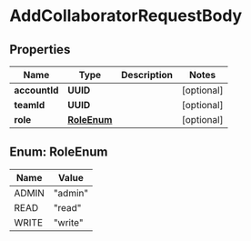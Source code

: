 

# AddCollaboratorRequestBody


## Properties

| Name | Type | Description | Notes |
|------------ | ------------- | ------------- | -------------|
|**accountId** | **UUID** |  |  [optional] |
|**teamId** | **UUID** |  |  [optional] |
|**role** | [**RoleEnum**](#RoleEnum) |  |  [optional] |



## Enum: RoleEnum

| Name | Value |
|---- | -----|
| ADMIN | &quot;admin&quot; |
| READ | &quot;read&quot; |
| WRITE | &quot;write&quot; |



